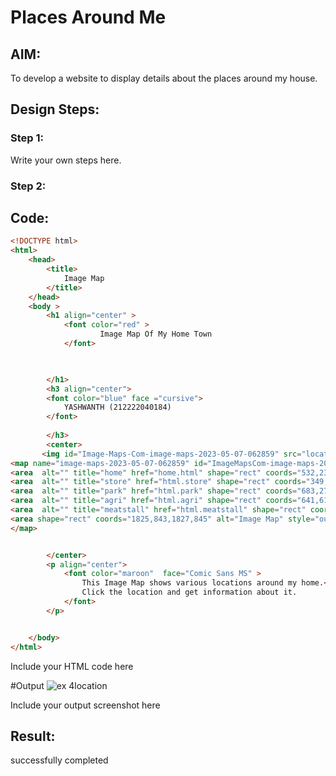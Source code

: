 # Places Around Me
## AIM:
To develop a website to display details about the places around my house.

## Design Steps:

### Step 1:
Write your own steps here.
### Step 2:

## Code:
```html
<!DOCTYPE html>
<html>
    <head>
        <title>
            Image Map
        </title>
    </head>
    <body >
        <h1 align="center" >
            <font color="red" >
                    Image Map Of My Home Town
            </font>


            
        </h1>
        <h3 align="center">
        <font color="blue" face ="cursive">
            YASHWANTH (212222040184)
        </font>
            
        </h3>
        <center>
       <img id="Image-Maps-Com-image-maps-2023-05-07-062859" src="location.jpg" border="0" width="1827" height="845" orgWidth="1827" orgHeight="845" usemap="#image-maps-2023-05-07-062859" alt="" />
<map name="image-maps-2023-05-07-062859" id="ImageMapsCom-image-maps-2023-05-07-062859">
<area  alt="" title="home" href="home.html" shape="rect" coords="532,236,611,286" style="outline:none;" target="_self"     />
<area  alt="" title="store" href="html.store" shape="rect" coords="349,398,428,448" style="outline:none;" target="_self"     />
<area  alt="" title="park" href="html.park" shape="rect" coords="683,271,762,321" style="outline:none;" target="_self"     />
<area  alt="" title="agri" href="html.agri" shape="rect" coords="641,614,720,664" style="outline:none;" target="_self"     />
<area  alt="" title="meatstall" href="html.meatstall" shape="rect" coords="166,198,245,248" style="outline:none;" target="_self"     />
<area shape="rect" coords="1825,843,1827,845" alt="Image Map" style="outline:none;" title="Image Map" href="https://www.image-maps.com/" />
</map>


        </center>
        <p align="center">
            <font color="maroon"  face="Comic Sans MS" >
                This Image Map shows various locations around my home.<br>
                Click the location and get information about it.
            </font>
        </p>


    </body>
</html>
```
Include your HTML code here

#Output
![ex 4location](https://user-images.githubusercontent.com/128462891/236663015-56167bde-31ca-4a77-80fa-5465c138938d.jpg)


Include your output screenshot here

## Result:
successfully completed
